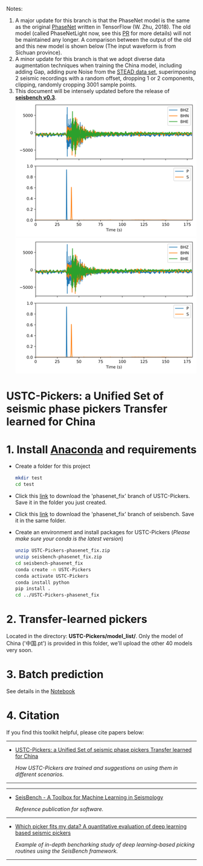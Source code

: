 Notes:
1. A major update for this branch is that the PhaseNet model is the same as the original [PhaseNet](https://github.com/AI4EPS/PhaseNet/blob/master/phasenet/model.py) written in TensorFlow (W. Zhu, 2018). The old model (called PhaseNetLight now, see this [PR](https://github.com/seisbench/seisbench/pull/158) for more details) will not be maintained any longer. A comparison between the output of the old and this new model is shown below (The input waveform is from Sichuan province).
2. A minor update for this branch is that we adopt diverse data augmentation techniques when training the China model, including adding Gap, adding pure Noise from the [STEAD data set](https://github.com/smousavi05/STEAD), superimposing 2 seismic recordings with a random offset, dropping 1 or 2 components, clipping, randomly cropping 3001 sample points.
2. This document will be intensely updated before the release of [**seisbench v0.3**](https://github.com/seisbench/seisbench/milestone/1).
![old](https://raw.githubusercontent.com/JUNZHU-SEIS/USTC-Pickers/main/demo/figure/test.png)
![new](./demo/figure/Sichuan_New_model.png)
# USTC-Pickers: a Unified Set of seismic phase pickers Transfer learned for China

# 1. Install [Anaconda](https://www.anaconda.com/) and requirements

* Create a folder for this project

  ```bash
  mkdir test
  cd test
  ```

* Click this [link](https://github.com/JUNZHU-SEIS/USTC-Pickers/archive/refs/heads/phasenet_fix.zip) to download the 'phasenet_fix' branch of USTC-Pickers. Save it in the folder you just created.


* Click this [link](https://github.com/seisbench/seisbench/archive/refs/heads/phasenet_fix.zip) to download the 'phasenet_fix' branch of seisbench. Save it in the same folder.

* Create an environment and install packages for USTC-Pickers (*Please make sure your conda is the latest version*)

  ```bash
  unzip USTC-Pickers-phasenet_fix.zip
  unzip seisbench-phasenet_fix.zip
  cd seisbench-phasenet_fix
  conda create -n USTC-Pickers
  conda activate USTC-Pickers
  conda install python
  pip install .
  cd ../USTC-Pickers-phasenet_fix
  ```

# 2. Transfer-learned pickers
Located in the directory: **USTC-Pickers/model_list/**. Only the model of China ('中国.pt') is provided in this folder, we'll upload the other 40 models very soon.

# 3. Batch prediction

See details in the [Notebook](./demo/demo_pick.ipynb)

# 4. Citation
If you find this toolkit helpful, please cite papers below:

---

* [USTC-Pickers: a Unified Set of seismic phase pickers Transfer learned for China](https://www.equsci.org.cn/en/article/id/95a7e2fc-677e-4879-82a1-bf3b10f945aa)

  _How USTC-Pickers are trained and suggestions on using them in different scenarios._
---

---

* [SeisBench - A Toolbox for Machine Learning in Seismology](https://doi.org/10.1785/0220210324)

  _Reference publication for software._

---

* [Which picker fits my data? A quantitative evaluation of deep learning based seismic pickers](https://doi.org/10.1029/2021JB023499)

  _Example of in-depth bencharking study of deep learning-based picking routines using the SeisBench framework._

---